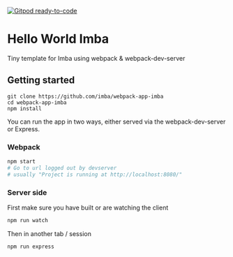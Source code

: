 [![Gitpod ready-to-code](https://img.shields.io/badge/Gitpod-ready--to--code-blue?logo=gitpod)](https://gitpod.io/#https://github.com/imba/webpack-app-imba)

# Hello World Imba

Tiny template for Imba using webpack & webpack-dev-server

## Getting started

```
git clone https://github.com/imba/webpack-app-imba
cd webpack-app-imba
npm install
```

You can run the app in two ways, either served via the webpack-dev-server or
Express.

### Webpack

```bash
npm start
# Go to url logged out by devserver
# usually "Project is running at http://localhost:8080/"
```

### Server side

First make sure you have built or are watching the client
```bash
npm run watch
```
Then in another tab / session
```bash
npm run express
```